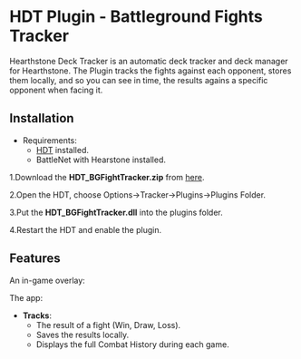 # HDT Plugin - Battleground Fights Tracker

Hearthstone Deck Tracker is an automatic deck tracker and deck manager for Hearthstone. The Plugin tracks the fights against each opponent, stores them locally, and so you can see in time, the results agains a specific opponent when facing it.

## Installation
- Requirements:
  - [HDT](https://github.com/HearthSim/Hearthstone-Deck-Tracker) installed.
  - BattleNet with Hearstone installed.

1.Download the **HDT_BGFightTracker.zip** from [here](https://github.com/lupusilviu/HDT_BGFightTracker/releases).  

2.Open the HDT, choose Options->Tracker->Plugins->Plugins Folder.  

3.Put the **HDT_BGFightTracker.dll** into the plugins folder.  

4.Restart the HDT and enable the plugin.  


## Features
An in-game overlay:

The app: 

- **Tracks**:
  - The result of a fight (Win, Draw, Loss).
  - Saves the results locally.
  - Displays the full Combat History during each game.
